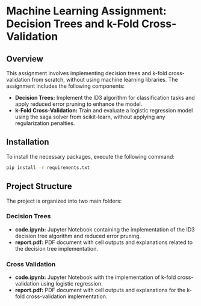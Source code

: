 # Machine Learning Assignment: Decision Trees and k-Fold Cross-Validation

## Overview
This assignment involves implementing decision trees and k-fold cross-validation from scratch, without using machine learning libraries. The assignment includes the following components:

- **Decision Trees:** Implement the ID3 algorithm for classification tasks and apply reduced error pruning to enhance the model.
- **k-Fold Cross-Validation:** Train and evaluate a logistic regression model using the saga solver from scikit-learn, without applying any regularization penalties.

## Installation
To install the necessary packages, execute the following command:

```bash
pip install -r requirements.txt
```

## Project Structure
The project is organized into two main folders:

### Decision Trees
- **code.ipynb:** Jupyter Notebook containing the implementation of the ID3 decision tree algorithm and reduced error pruning.
- **report.pdf:** PDF document with cell outputs and explanations related to the decision tree implementation.

### Cross Validation
- **code.ipynb:** Jupyter Notebook with the implementation of k-fold cross-validation using logistic regression.
- **report.pdf:** PDF document with cell outputs and explanations for the k-fold cross-validation implementation.